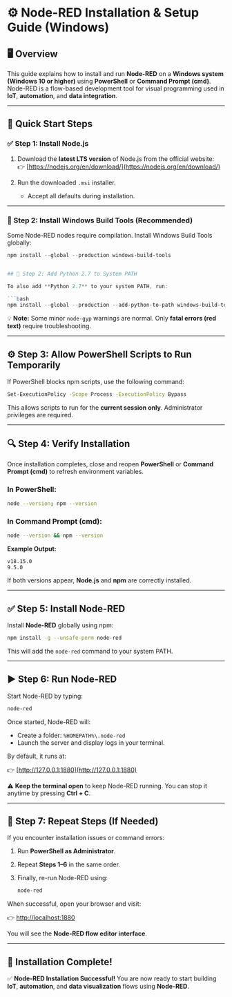 # ⚙️ Node-RED Installation & Setup Guide (Windows)

## 🖥️ Overview
This guide explains how to install and run **Node-RED** on a **Windows system (Windows 10 or higher)** using **PowerShell** or **Command Prompt (cmd)**.  
Node-RED is a flow-based development tool for visual programming used in **IoT**, **automation**, and **data integration**.

---

## 🚀 Quick Start Steps

### ✅ Step 1: Install Node.js

1. Download the **latest LTS version** of Node.js from the official website:  
   👉 [https://nodejs.org/en/download/](https://nodejs.org/en/download/)

2. Run the downloaded `.msi` installer.  
   - Accept all defaults during installation.

---

### 🧰 Step 2: Install Windows Build Tools (Recommended)

Some Node-RED nodes require compilation. Install Windows Build Tools globally:

```powershell
npm install --global --production windows-build-tools


## 🧬 Step 2: Add Python 2.7 to System PATH

To also add **Python 2.7** to your system PATH, run:

```bash
npm install --global --production --add-python-to-path windows-build-tools
```

💡 **Note:**
Some minor `node-gyp` warnings are normal.
Only **fatal errors (red text)** require troubleshooting.

---

## ⚙️ Step 3: Allow PowerShell Scripts to Run Temporarily

If PowerShell blocks npm scripts, use the following command:

```bash
Set-ExecutionPolicy -Scope Process -ExecutionPolicy Bypass
```

This allows scripts to run for the **current session only**.
Administrator privileges are required.

---

## 🔍 Step 4: Verify Installation

Once installation completes, close and reopen **PowerShell** or **Command Prompt (cmd)** to refresh environment variables.

### In PowerShell:

```bash
node --version; npm --version
```

### In Command Prompt (cmd):

```bash
node --version && npm --version
```

**Example Output:**

```
v18.15.0
9.5.0
```

If both versions appear, **Node.js** and **npm** are correctly installed.

---

## ✅ Step 5: Install Node-RED

Install **Node-RED** globally using npm:

```bash
npm install -g --unsafe-perm node-red
```

This will add the `node-red` command to your system PATH.

---

## ▶️ Step 6: Run Node-RED

Start Node-RED by typing:

```bash
node-red
```

Once started, Node-RED will:

* Create a folder:
  `%HOMEPATH%\.node-red`
* Launch the server and display logs in your terminal.

By default, it runs at:

👉 [http://127.0.0.1:1880](http://127.0.0.1:1880)

⚠️ **Keep the terminal open** to keep Node-RED running.
You can stop it anytime by pressing **Ctrl + C**.

---

## 🔁 Step 7: Repeat Steps (If Needed)

If you encounter installation issues or command errors:

1. Run **PowerShell as Administrator**.
2. Repeat **Steps 1–6** in the same order.
3. Finally, re-run Node-RED using:

   ```bash
   node-red
   ```

When successful, open your browser and visit:

👉 [http://localhost:1880](http://localhost:1880)

You will see the **Node-RED flow editor interface**.

---

## 🎉 Installation Complete!

✅ **Node-RED Installation Successful!**
You are now ready to start building **IoT**, **automation**, and **data visualization** flows using **Node-RED**.

